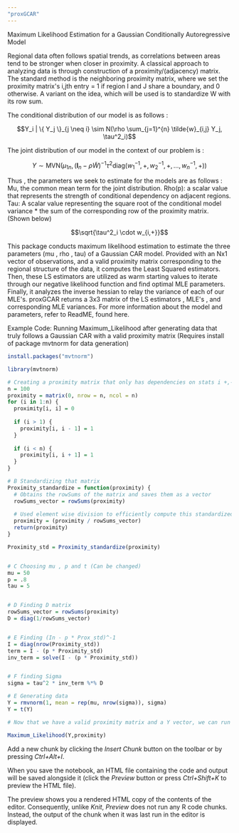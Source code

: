 ```yaml
---
"proxGCAR"
---
```

Maximum Likelihood Estimation for a Gaussian Conditionally Autoregressive Model

Regional data often follows spatial trends, as correlations between areas tend to be stronger when closer in proximity. A classical approach to analyzing data is through construction of a proximity/(adjacency) matrix. The standard method is the neighboring proximity matrix, where we set the proximity matrix's i,jth entry = 1 if region I and J share a boundary, and 0 otherwise. A variant on the idea, which will be used is to standardize W with its row sum.

The conditional distribution of our model is as follows :

``` math
Y_i | \{ Y_j \}_{j \neq i} \sim N(\rho \sum_{j=1}^{n} \tilde{w}_{i,j} Y_j, \tau^2_i)
```

The joint distribution of our model in the context of our problem is :

``` math 
Y \sim \text{MVN}\left( \mu_{1n}, \left( \mathbf{I}_n - \rho \tilde{W} \right)^{-1} {\tau^2 \text{diag}\left( w^{-1}_1, +, w^{-1}_2, +, \ldots, w^{-1}_n, + \right)} \right)
```
Thus , the parameters we seek to estimate for the models are as follows : 
Mu, the common mean term for the joint distribution.
Rho(p): a scalar value that represents the strength of conditional dependency on adjacent regions.
Tau: A scalar value representing the square root of the conditional model variance * the sum of the corresponding row of the proximity matrix. (Shown below)

``` math
\sqrt{\tau^2_i \cdot w_{i,+}}
```

This package conducts maximum likelihood estimation to estimate the three parameters (mu , rho , tau) of a Gaussian CAR model. Provided with an Nx1 vector of observations, and a valid proximity matrix corresponding to the regional structure of the data, it computes the Least Squared estimators. Then, these LS estimators are utilized as warm starting values to iterate through our negative likelihood function and find optimal MLE parameters. Finally, it analyzes the inverse hessian to relay the variance of each of our MLE's. proxGCAR returns a 3x3 matrix of the LS estimators , MLE's , and corresponding MLE variances. For more information about the model and parameters, refer to ReadME, found here.


Example Code: Running Maximum_Likelihood after generating data that truly follows a Gaussian CAR with a valid proximity matrix (Requires install of package mvtnorm for data generation)

```r
install.packages("mvtnorm")
```

```r
library(mvtnorm)

# Creating a proximity matrix that only has dependencies on stats i +,- 1 away
n = 100
proximity = matrix(0, nrow = n, ncol = n)
for (i in 1:n) {
  proximity[i, i] = 0
  
  if (i > 1) {
    proximity[i, i - 1] = 1
  }
  
  if (i < n) {
    proximity[i, i + 1] = 1
  }
}

# B Standardizing that matrix
Proximity_standardize = function(proximity) {
  # Obtains the rowSums of the matrix and saves them as a vector
  rowSums_vector = rowSums(proximity)
  
  # Used element wise division to efficiently compute this standardized matrix
  proximity = (proximity / rowSums_vector)
  return(proximity)
}

Proximity_std = Proximity_standardize(proximity)


# C Choosing mu , p and t (Can be changed)
mu = 50
p = .8
tau = 5


# D Finding D matrix
rowSums_vector = rowSums(proximity)
D = diag(1/rowSums_vector)


# E Finding (In - p * Prox_std)^-1
I = diag(nrow(Proximity_std))
term = I - (p * Proximity_std)
inv_term = solve(I - (p * Proximity_std))


# F finding Sigma
sigma = tau^2 * inv_term %*% D

# E Generating data
Y = rmvnorm(1, mean = rep(mu, nrow(sigma)), sigma)
Y = t(Y)

# Now that we have a valid proximity matrix and a Y vector, we can run our function

Maximum_Likelihood(Y,proximity)
```

Add a new chunk by clicking the *Insert Chunk* button on the toolbar or by pressing *Ctrl+Alt+I*.

When you save the notebook, an HTML file containing the code and output will be saved alongside it (click the *Preview* button or press *Ctrl+Shift+K* to preview the HTML file).

The preview shows you a rendered HTML copy of the contents of the editor. Consequently, unlike *Knit*, *Preview* does not run any R code chunks. Instead, the output of the chunk when it was last run in the editor is displayed.
